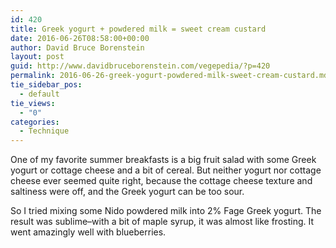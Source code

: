 ```yaml
---
id: 420
title: Greek yogurt + powdered milk = sweet cream custard
date: 2016-06-26T08:58:00+00:00
author: David Bruce Borenstein
layout: post
guid: http://www.davidbruceborenstein.com/vegepedia/?p=420
permalink: 2016-06-26-greek-yogurt-powdered-milk-sweet-cream-custard.md
tie_sidebar_pos:
  - default
tie_views:
  - "0"
categories:
  - Technique
---
```

One of my favorite summer breakfasts is a big fruit salad with some Greek yogurt or cottage cheese and a bit of cereal. But neither yogurt nor cottage cheese ever seemed quite right, because the cottage cheese texture and saltiness were off, and the Greek yogurt can be too sour.

So I tried mixing some Nido powdered milk into 2% Fage Greek yogurt. The result was sublime&#8211;with a bit of maple syrup, it was almost like frosting. It went amazingly well with blueberries.